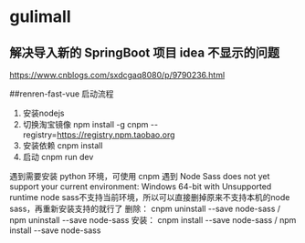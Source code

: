 # gulimall

## 解决导入新的 SpringBoot 项目 idea 不显示的问题
https://www.cnblogs.com/sxdcgaq8080/p/9790236.html

##renren-fast-vue 启动流程
1. 安装nodejs
2. 切换淘宝镜像
    npm install -g cnpm --registry=https://registry.npm.taobao.org
3. 安装依赖
    cnpm install 
4. 启动
    cnpm run dev
   
遇到需要安装 python 环境，可使用 cnpm
遇到 Node Sass does not yet support your current environment: Windows 64-bit with Unsupported runtime
node sass不支持当前环境，所以可以直接删掉原来不支持本机的node sass，再重新安装支持的就行了
删除：
cnpm uninstall --save node-sass   /   npm uninstall --save node-sass
安装：
cnpm install --save node-sass    /    npm install --save node-sass

## 